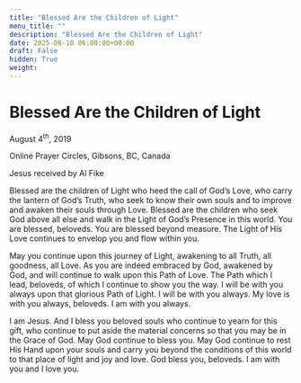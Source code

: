 ```yaml
---
title: "Blessed Are the Children of Light"
menu_title: ""
description: "Blessed Are the Children of Light"
date: 2025-08-10 06:00:00+00:00
draft: False
hidden: True
weight:
---
```

# Blessed Are the Children of Light

August 4<sup>th</sup>, 2019

Online Prayer Circles, Gibsons, BC, Canada

Jesus received by Al Fike

Blessed are the children of Light who heed the call of God’s Love, who carry the lantern of God’s Truth, who seek to know their own souls and to improve and awaken their souls through Love. Blessed are the children who seek God above all else and walk in the Light of God’s Presence in this world. You are blessed, beloveds. You are blessed beyond measure. The Light of His Love continues to envelop you and flow within you.

May you continue upon this journey of Light, awakening to all Truth, all goodness, all Love. As you are indeed embraced by God, awakened by God, and will continue to walk upon this Path of Love. The Path which I lead, beloveds, of which I continue to show you the way. I will be with you always upon that glorious Path of Light. I will be with you always. My love is with you always, beloveds. I am with you always.

I am Jesus. And I bless you beloved souls who continue to yearn for this gift, who continue to put aside the material concerns so that you may be in the Grace of God. May God continue to bless you. May God continue to rest His Hand upon your souls and carry you beyond the conditions of this world to that place of light and joy and love. God bless you, beloveds. I am with you and I love you.
